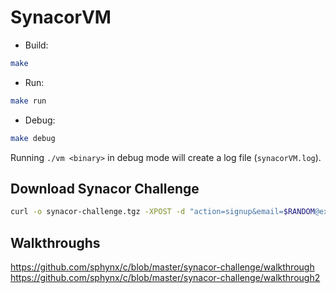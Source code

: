 # SynacorVM

* Build:
```sh
make
```

* Run:
```sh
make run
```

* Debug:
```sh
make debug
```

Running `./vm <binary>` in debug mode will create a log file (`synacorVM.log`).

## Download Synacor Challenge

```sh
curl -o synacor-challenge.tgz -XPOST -d "action=signup&email=$RANDOM@example.com&password=x&twitter=&firstname=x&lastname=x" https://challenge.synacor.com/
```

## Walkthroughs

https://github.com/sphynx/c/blob/master/synacor-challenge/walkthrough
https://github.com/sphynx/c/blob/master/synacor-challenge/walkthrough2
